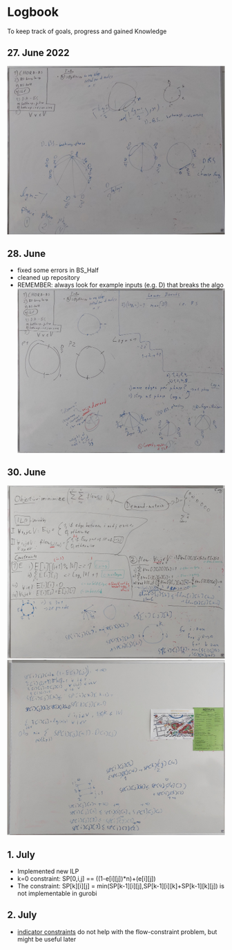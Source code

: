 # Logbook
To keep track of goals, progress and gained Knowledge

## 27. June 2022
![Whiteboard](img/27_6.jpg)


## 28. June 
* fixed some errors in BS_Half
* cleaned up repository
* REMEMBER: always look for example inputs (e.g. D) that breaks the algo
![Whiteboard](img/28_06.jpg)

## 30. June
![ILP old](img/30_6a.jpg)
![ILP new](img/30_6b.jpg)

## 1. July
* Implemented new ILP
* k=0 constraint: SP[0,i,j] == ((1-e[i][j])*n)+(e[i][j])
* The constraint: SP[k][i][j] = min(SP[k-1][i][j],SP[k-1][i][k]+SP[k-1][k][j]) is not implementable in gurobi

## 2. July
* [indicator constraints](https://www.gurobi.com/documentation/9.1/refman/py_model_agc_indicator.html) do not help with the flow-constraint problem, but might be useful later
